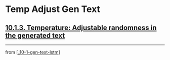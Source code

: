 # Temp Adjust Gen Text

## [**10.1.3.** Temperature: Adjustable randomness in the generated text](https://livebook.manning.com/book/deep-learning-with-javascript/chapter-10/49)

---
from [[_10-1-gen-text-lstm]]

[//begin]: # "Autogenerated link references for markdown compatibility"
[_10-1-gen-text-lstm]: _10-1-gen-text-lstm.md "Gen Text LSTM"
[//end]: # "Autogenerated link references"
